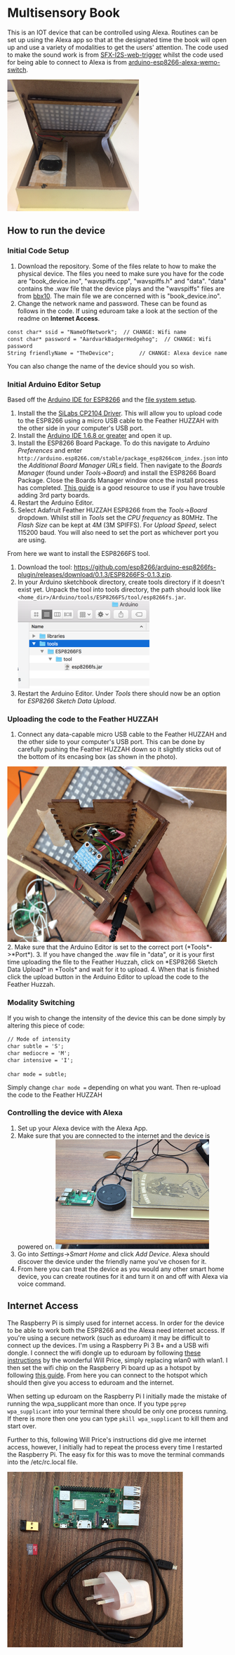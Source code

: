 # Multisensory Book

This is an IOT device that can be controlled using Alexa. Routines can be set up using the Alexa app so that at the designated
time the book will open up and use a variety of modalities to get the users' attention. The code used to make the sound work is 
from [SFX-I2S-web-trigger](https://github.com/bbx10/SFX-I2S-web-trigger) whilst the code used for being able to connect to
Alexa is from [arduino-esp8266-alexa-wemo-switch](https://github.com/kakopappa/arduino-esp8266-alexa-wemo-switch).

<img src=https://github.com/RaeJ/HabitFormationDevice/blob/master/photos/open_book1.jpg width="300" height="300" title="Multisensory Book"/>



## How to run the device
### Initial Code Setup
1. Download the repository. Some of the files relate to how to make the physical device. The files you need to make sure you have for the code are "book_device.ino", "wavspiffs.cpp", "wavspiffs.h" and "data". "data" contains the .wav file that the device plays and the "wavspiffs" files are from [bbx10](https://github.com/bbx10/SFX-I2S-web-trigger). The main file we are concerned with is "book_device.ino".
2. Change the network name and password. These can be found as follows in the code. If using eduroam take a look at the section of the readme on **Internet Access**.
```
const char* ssid = "NameOfNetwork";  // CHANGE: Wifi name
const char* password = "AardvarkBadgerHedgehog";  // CHANGE: Wifi password 
String friendlyName = "TheDevice";        // CHANGE: Alexa device name
```
You can also change the name of the device should you so wish.


### Initial Arduino Editor Setup
Based off the [Arduino IDE for ESP8266](https://learn.adafruit.com/adafruit-feather-huzzah-esp8266/using-arduino-ide) and the [file system setup](http://esp8266.github.io/Arduino/versions/2.0.0/doc/filesystem.html).

1. Install the the [SiLabs CP2104 Driver](https://www.silabs.com/products/development-tools/software/usb-to-uart-bridge-vcp-drivers). This will allow you to upload code to the ESP8266 using a micro USB cable to the Feather HUZZAH with the other side in your computer's USB port.
2. Install the [Arduino IDE 1.6.8 or greater](https://www.arduino.cc/en/Main/Software) and open it up.
3. Install the ESP8266 Board Package. To do this navigate to *Arduino* *Preferences* and enter `http://arduino.esp8266.com/stable/package_esp8266com_index.json` into the *Additional Board Manager URLs* field. Then navigate to the *Boards Manager* (found under *Tools*->*Board*) and install the ESP8266 Board Package. Close the Boards Manager window once the install process has completed. [This guide](https://learn.adafruit.com/add-boards-arduino-v164) is a good resource to use if you have trouble adding 3rd party boards.
4. Restart the Arduino Editor.
5. Select Adafruit Feather HUZZAH ESP8266  from the *Tools*->*Board* dropdown. Whilst still in *Tools* set the *CPU frequency* as 80MHz. The *Flash Size* can be kept at 4M (3M SPIFFS). For *Upload Speed*, select 115200 baud. You will also need to set the port as whichever port you are using.

From here we want to install the ESP8266FS tool.
1. Download the tool: https://github.com/esp8266/arduino-esp8266fs-plugin/releases/download/0.1.3/ESP8266FS-0.1.3.zip.
2. In your Arduino sketchbook directory, create tools directory if it doesn't exist yet. Unpack the tool into tools directory, the path should look like `<home_dir>/Arduino/tools/ESP8266FS/tool/esp8266fs.jar`.<img src=https://github.com/RaeJ/HabitFormationDevice/blob/master/photos/file_layout.png width="300" height="200" title="File layout"/>
3. Restart the Arduino Editor. Under *Tools* there should now be an option for *ESP8266 Sketch Data Upload*.


### Uploading the code to the Feather HUZZAH
1. Connect any data-capable micro USB cable to the Feather HUZZAH and the other side to your computer's USB port. This can be done by carefully pushing the Feather HUZZAH down so it slightly sticks out of the bottom of its encasing box (as shown in the photo). 
<img src=https://github.com/RaeJ/HabitFormationDevice/blob/master/photos/huzzah_access.jpg width="500" height="400" title="Accessing the Feather HUZZAH"/>
2. Make sure that the Arduino Editor is set to the correct port (*Tools*->*Port*).
3. If you have changed the .wav file in "data", or it is your first time uploading the file to the Feather Huzzah, click on *ESP8266 Sketch Data Upload* in *Tools* and wait for it to upload.
4. When that is finished click the upload button in the Arduino Editor to upload the code to the Feather Huzzah.


### Modality Switching
If you wish to change the intensity of the device this can be done simply by altering this piece of code:
```
// Mode of intensity
char subtle = 'S';
char mediocre = 'M';
char intensive = 'I';

char mode = subtle;
```
Simply change `char mode =` depending on what you want. Then re-upload the code to the Feather HUZZAH


### Controlling the device with Alexa
1. Set up your Alexa device with the Alexa App.
2. Make sure that you are connected to the internet and the device is powered on. <img src=https://github.com/RaeJ/HabitFormationDevice/blob/master/photos/components.jpg width="350" height="250" title="Components set up"/>
3. Go into *Settings*->*Smart Home* and click *Add Device*. Alexa should discover the device under the friendly name you've chosen for it.
4. From here you can treat the device as you would any other smart home device, you can create routines for it and turn it on and off with Alexa via voice command.


## Internet Access
The Raspberry Pi is simply used for internet access. In order for the device to be able to work both the ESP8266 and the Alexa need internet access. If you're using a secure network (such as eduroam) it may be difficult to connect up the devices. I'm using a Raspberry Pi 3 B+ and a USB wifi dongle. I connect the wifi dongle up to eduroam by following [these instructions](https://www.willprice.org/2014/03/17/eduroam-on-the-raspberry-pi.html) by the wonderful Will Price, simply replacing wlan0 with wlan1. I then set the wifi chip on the Raspberry Pi board up as a hotspot by following [this guide](https://www.raspberrypi.org/documentation/configuration/wireless/access-point.md). From here you can connect to the hotspot which should then give you access to eduroam and the internet.

When setting up eduroam on the Raspberry Pi I initially made the mistake of running the wpa_supplicant more than once. If you type `pgrep wpa_supplicant` into your terminal there should be only one process running. If there is more then one you can type `pkill wpa_supplicant` to kill them and start over.

Further to this, following Will Price's instructions did give me internet access, however, I initially had to repeat the process every time I restarted the Raspberry Pi. The easy fix for this was to move the terminal commands into the /etc/rc.local file.

<img src=https://github.com/RaeJ/HabitFormationDevice/blob/master/photos/eduroam_access.jpg width="400" height="400" title="Eduroam access kit"/>

